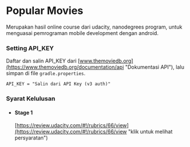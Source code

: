 # Popular Movies
Merupakan hasil online course dari udacity, nanodegrees program, untuk menguasai pemrograman mobile development dengan android.

### Setting API_KEY
Daftar dan salin API_KEY dari [www.themoviedb.org](https://www.themoviedb.org/documentation/api "Dokumentasi API"), lalu simpan di file `gradle.properties`.

```
API_KEY = "Salin dari API Key (v3 auth)"
```

### Syarat Kelulusan
* #### Stage 1
  [https://review.udacity.com/#!/rubrics/66/view](https://review.udacity.com/#!/rubrics/66/view "klik untuk melihat persyaratan")